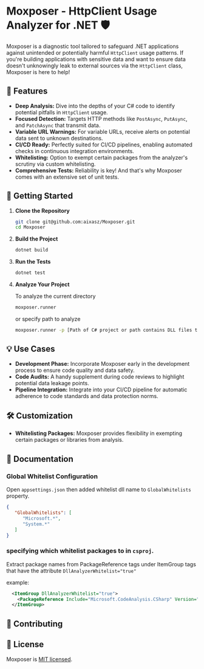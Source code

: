 # Moxposer - HttpClient Usage Analyzer for .NET 🛡️

Moxposer is a diagnostic tool tailored to safeguard .NET applications against unintended or potentially harmful `HttpClient` usage patterns. If you're building applications with sensitive data and want to ensure data doesn't unknowingly leak to external sources via the `HttpClient` class, Moxposer is here to help!

## 🌟 Features

- **Deep Analysis:** Dive into the depths of your C# code to identify potential pitfalls in `HttpClient` usage.
- **Focused Detection:** Targets HTTP methods like `PostAsync`, `PutAsync`, and `PatchAsync` that transmit data.
- **Variable URL Warnings:** For variable URLs, receive alerts on potential data sent to unknown destinations.
- **CI/CD Ready:** Perfectly suited for CI/CD pipelines, enabling automated checks in continuous integration environments.
- **Whitelisting:** Option to exempt certain packages from the analyzer's scrutiny via custom whitelisting.
- **Comprehensive Tests:** Reliability is key! And that's why Moxposer comes with an extensive set of unit tests.

## 🚀 Getting Started

1. **Clone the Repository**

   ```bash
   git clone git@github.com:aixasz/Moxposer.git
   cd Moxposer
   ```

2. **Build the Project**

   ```bash
   dotnet build
   ```

3. **Run the Tests**

   ```bash
   dotnet test
   ```

4. **Analyze Your Project**

   To analyze the current directory

   ```bash
   moxposer.runner
   ```

   or specify path to analyze
   
   ```bash
   moxposer.runner -p [Path of C# project or path contains DLL files to analyze]
   ```

## 💡 Use Cases

- **Development Phase:** Incorporate Moxposer early in the development process to ensure code quality and data safety.
- **Code Audits:** A handy supplement during code reviews to highlight potential data leakage points.
- **Pipeline Integration:** Integrate into your CI/CD pipeline for automatic adherence to code standards and data protection norms.

## 🛠️ Customization

- **Whitelisting Packages:** Moxposer provides flexibility in exempting certain packages or libraries from analysis. 
  

## 📄 Documentation

### Global Whitelist Configuration 

Open `appsettings.json` then added whitelist dll name to `GlobalWhitelists` property.  
   ```json
   {
      "GlobalWhitelists": [
         "Microsoft.*",
         "System.*"
      ]
   }
   ```

### specifying which whitelist packages to in `csproj`.

Extract package names from PackageReference tags under ItemGroup tags that have the attribute `DllAnalyzerWhitelist="true"`

example:
```xml
  <ItemGroup DllAnalyzerWhitelist="true">
    <PackageReference Include="Microsoft.CodeAnalysis.CSharp" Version="4.7.0" />
  </ItemGroup>
```


## 🤝 Contributing



## 📜 License

Moxposer is [MIT licensed](https://github.com/aixasz/Moxposer/blob/dev/LICENSE).



